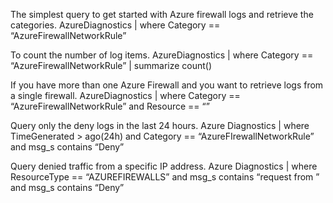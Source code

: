 The simplest query to get started with Azure firewall logs and retrieve the categories.
AzureDiagnostics
| where Category == “AzureFirewallNetworkRule”

To count the number of log items.
AzureDiagnostics
| where Category == “AzureFirewallNetworkRule”
| summarize count()

If you have more than one Azure Firewall and you want to retrieve logs from a single firewall.
AzureDiagnostics
| where Category == “AzureFirewallNetworkRule”
         and Resource == “<insert-firewall-name>” 

Query only the deny logs in the last 24 hours.
Azure Diagnostics 
| where TimeGenerated > ago(24h)
	and Category == “AzureFIrewallNetworkRule”
	and msg_s contains “Deny” 

Query denied traffic from a specific IP address.
Azure Diagnostics 
| where ResourceType == “AZUREFIREWALLS”
	and msg_s contains “request from <insert-ip-address>”
	and msg_s contains “Deny”

